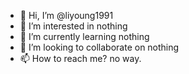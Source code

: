 - 👋 Hi, I’m @liyoung1991
- 👀 I’m interested in nothing
- 🌱 I’m currently learning nothing
- 💞️ I’m looking to collaborate on nothing
- 📫 How to reach me? no way.

<!---
liyoung1991/liyoung1991 is a ✨ special ✨ repository because its `README.md` (this file) appears on your GitHub profile.
You can click the Preview link to take a look at your changes.
--->
